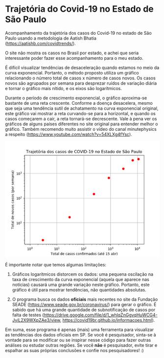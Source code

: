 # Trajetória do Covid-19 no Estado de São Paulo
Acompanhamento da trajetória dos casos do Covid-19 no estado de São Paulo usando a metodologia de Aatish Bhatia (https://aatishb.com/covidtrends/).

O site não mostra os casos no Brasil por estado, e achei que seria interessante poder fazer esse acompanhamento para o meu estado.

É difícil visualizar tendências de desaceleração quando estamos no meio da curva exponencial. Portanto, o método proposto utiliza um gráfico relacionando o número total de casos x número de casos novos. Os casos novos são agrupados por semana para desprezar ruídos de variação diária e tornar o gráfico mais nítido, e os eixos são logarítmicos.

Durante o período de crescimento exponencial, o gráfico aproxima-se bastante de uma reta crescente. Conforme a doença desacelera, mesmo que seja uma tendência sutil de achatamento na curva exponencial original, este gráfico vai mostrar a reta curvando-se para a horizontal, e quando os casos começarem a cair, a reta tornará-se decrescente. Vale à pena ver os gráficos de alguns países diferentes no site original para entender melhor o gráfico. Também recomendo muito assistir o vídeo do canal minutephysics a respeito (https://www.youtube.com/watch?v=54XLXg4fYsc).

![Tendência até 15 de abril](covidsp.png)

É importante notar que temos algumas limitações:

1) Gráficos logarítmicos distorcem os dados: uma pequena oscilação na taxa de crescimento da curva exponencial (aquela que aparece nas notícias) causará uma grande variação neste gráfico. Portanto, este gráfico é útil para mostrar tendências, não quantidades absolutas.

2) O programa busca os dados **oficiais** mais recentes no site da Fundação SEADE (https://www.seade.gov.br/coronavirus/) para gerar o gráfico. É sabido que há uma grande quantidade de subnotificação de casos por falta de testes (https://drive.google.com/file/d/1_whlqZnGgvqHuWCG4-JyiL2X9WXpZAe3/view, https://covid19br.github.io/informacoes.html).

Em suma, esse programa é apenas (mais) uma ferramenta para visualizar as tendências dos dados oficiais em SP. 
Se você é pesquisador, sinta-se à vontade para se modificar ou se inspirar nesse código para fazer outras análises ou estudar outras regiões. 
Se você **não** é pesquisador, evite tirar e espalhar as suas próprias conclusões e confie nos pesquisadores! :)
